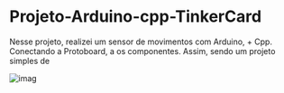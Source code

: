 # Projeto-Arduino-cpp-TinkerCard
 
  Nesse projeto, realizei um sensor de movimentos com Arduino, + Cpp. Conectando a Protoboard, a os componentes. Assim, sendo um projeto simples de
  
![imag](https://github.com/user-attachments/assets/a318b6ee-bb10-40b8-add4-95fb8471fec1)
